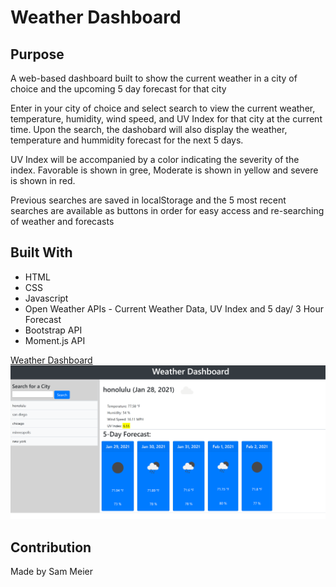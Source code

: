 # Weather Dashboard

## Purpose
A web-based dashboard built to show the current weather in a city of choice and the upcoming 5 day forecast for that city


Enter in your city of choice and select search to view the current weather, temperature, humidity, wind speed, and UV Index for that city at the current time. Upon the search, the dashobard will also display the weather, temperature and hummidity forecast for the next 5 days. 

UV Index will be accompanied by a color indicating the severity of the index. Favorable is shown in gree, Moderate is shown in yellow and severe is shown in red. 

Previous searches are saved in localStorage and the 5 most recent searches are available as buttons in order for easy access and re-searching of weather and forecasts

## Built With
* HTML
* CSS
* Javascript
* Open Weather APIs - Current Weather Data, UV Index and 5 day/ 3 Hour Forecast
* Bootstrap API
* Moment.js API

[Weather Dashboard](https://sam-meier.github.io/)
![screenshot](assets/images/hw6_screenie.png)

## Contribution
Made by Sam Meier
